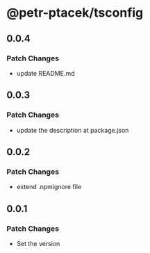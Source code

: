 # @petr-ptacek/tsconfig

## 0.0.4

### Patch Changes

- update README.md

## 0.0.3

### Patch Changes

- update the description at package.json

## 0.0.2

### Patch Changes

- extend .npmignore file

## 0.0.1

### Patch Changes

- Set the version
